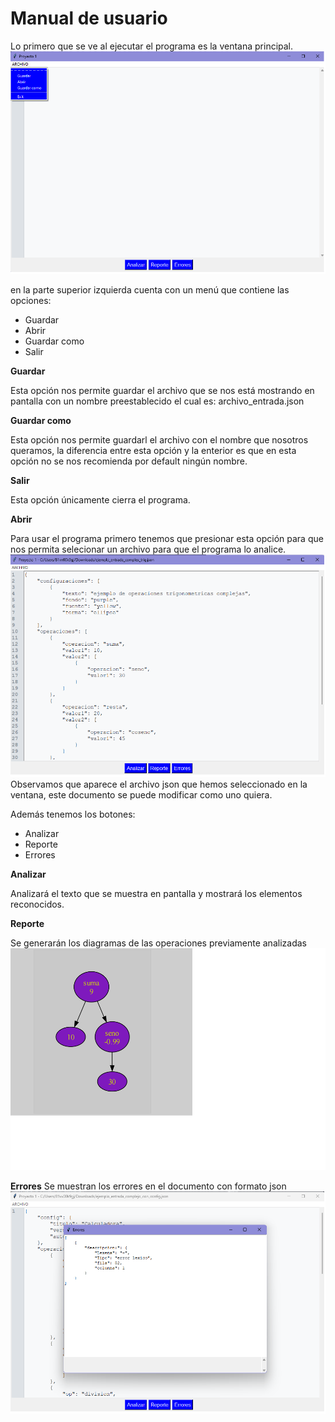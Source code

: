 # Manual de usuario 


Lo primero que se ve al ejecutar el programa es la ventana principal.
![ventanaPrincipal](TodosBotones.png)

en la parte superior izquierda cuenta con un menú 
que contiene las opciones:

- Guardar
- Abrir
- Guardar como
- Salir



**Guardar**

Esta opción nos permite guardar el archivo que se nos está mostrando en pantalla con un nombre preestablecido el cual es: archivo_entrada.json

**Guardar como**

Esta opción nos permite guardarl el archivo con el nombre que nosotros queramos, la diferencia entre esta opción y la enterior es que en esta opción no se nos recomienda por default ningún nombre.

**Salir**

Esta opción únicamente cierra el programa.

**Abrir**

Para usar el programa primero tenemos que presionar esta opción para que nos permita selecionar un archivo para que el programa lo analice.
![ventanaPrincipal](abrir.png)
Observamos que aparece el archivo json que hemos seleccionado en la ventana, este documento se puede modificar como uno quiera.

Además tenemos los botones:

- Analizar
- Reporte
- Errores

**Analizar**

 Analizará el texto que se muestra en pantalla y mostrará los elementos reconocidos.

**Reporte**

 Se generarán los diagramas de las operaciones previamente analizadas
 ![ventanaPrincipal](diagrama.png)

 **Errores**
 Se muestran los errores en el documento con formato json
  ![ventanaPrincipal](erorres.png)


